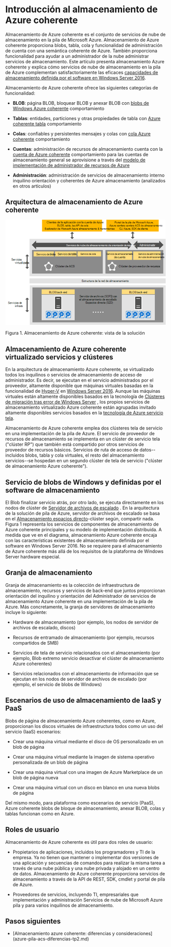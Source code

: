 <properties
    pageTitle="Introducción al almacenamiento de Azure coherente | Microsoft Azure"
    description="Obtenga más información sobre el almacenamiento de Azure coherente"
    services="azure-stack"
    documentationCenter=""
    authors="AniAnirudh"
    manager="darmour"
    editor=""/>

<tags
    ms.service="azure-stack"
    ms.workload="na"
    ms.tgt_pltfrm="na"
    ms.devlang="na"
    ms.topic="get-started-article"
    ms.date="09/26/2016"
    ms.author="anirudha"/>

# <a name="introduction-to-azure-consistent-storage"></a>Introducción al almacenamiento de Azure coherente
Almacenamiento de Azure coherente es el conjunto de servicios de nube de almacenamiento en la pila de Microsoft Azure. Almacenamiento de Azure coherente proporciona blobs, tabla, cola y funcionalidad de administración de cuenta con una semántica coherente de Azure. También proporciona funcionalidad para ayudar a un administrador de la nube administrar servicios de almacenamiento. Este artículo presenta almacenamiento Azure coherente y explica cómo servicios de nube de almacenamiento en la pila de Azure complementan satisfactoriamente las eficaces [capacidades de almacenamiento definida por el software en Windows Server 2016](https://blogs.technet.microsoft.com/windowsserver/2016/04/14/ten-reasons-youll-love-windows-server-2016-5-software-defined-storage/).

Almacenamiento de Azure coherente ofrece las siguientes categorías de funcionalidad:

- **BLOB**: página BLOB, bloquear BLOB y anexar BLOB con   [blobs de Windows Azure coherente](https://msdn.microsoft.com/library/azure/dd179355.aspx#Anchor_1) 
   comportamiento

- **Tablas**: entidades, particiones y otras propiedades de tabla con   [Azure coherente tabla](https://msdn.microsoft.com/library/azure/dd179355.aspx#Anchor_3) 
   comportamiento

- **Colas**: confiables y persistentes mensajes y colas con   [cola Azure coherente](https://msdn.microsoft.com/library/azure/dd179355.aspx#Anchor_2) 
   comportamiento

- **Cuentas**: administración de recursos de almacenamiento cuenta con la   [cuenta de Azure coherente](https://azure.microsoft.com/documentation/articles/storage-create-storage-account/) 
   comportamiento para las cuentas de almacenamiento general se aprovisione a través del [modelo de implementación de administrador de recursos de Azure](https://azure.microsoft.com/documentation/articles/resource-manager-deployment-model/)

- **Administración**: administración de servicios de almacenamiento interno inquilino orientación y coherentes de Azure almacenamiento (analizados en otros artículos)

<span id="_Toc386544160" class="anchor"><span id="_Toc389466733" class="anchor"><span id="_Toc433223833" class="anchor"></span></span></span>
## <a name="azure-consistent-storage-architecture"></a>Arquitectura de almacenamiento de Azure coherente

![Almacenamiento de Azure pila: vista de la solución](./media/azure-stack-storage-overview/acs-solution-view.png)

<span id="_Ref428549771" class="anchor"></span>Figura 1. Almacenamiento de Azure coherente: vista de la solución

## <a name="azure-consistent-storage-virtualized-services-and-clusters"></a>Almacenamiento de Azure coherente virtualizado servicios y clústeres

En la arquitectura de almacenamiento Azure coherente, se virtualizado todos los inquilinos o servicios de almacenamiento de acceso de administrador. Es decir, se ejecutan en el servicio administrados por el proveedor, altamente disponible que máquinas virtuales basadas en la funcionalidad de [Hyper-V](https://technet.microsoft.com/library/dn765471.aspx) en [Windows Server 2016](http://www.microsoft.com/server-cloud/products/windows-server-2016/).
Aunque las máquinas virtuales están altamente disponibles basados en la tecnología de [Clústeres de migración tras error de Windows Server](https://technet.microsoft.com/library/dn765474.aspx) , los propios servicios de almacenamiento virtualizado Azure coherente están agrupadas invitado altamente disponibles servicios basados en la [tecnología de Azure servicio tela](http://azure.microsoft.com/campaigns/service-fabric/).

Almacenamiento de Azure coherente emplea dos clústeres tela de servicio en una implementación de la pila de Azure.
El servicio de proveedor de recursos de almacenamiento se implementa en un clúster de servicio tela ("clúster RP") que también está compartido por otros servicios de proveedor de recursos básicos. Servicios de ruta de acceso de datos--incluidos blobs, tabla y cola virtuales, el resto del almacenamiento servicios--se hospedan en un segundo clúster de tela de servicio ("clúster de almacenamiento Azure coherente").

## <a name="blob-service-and-software-defined-storage"></a>Servicio de blobs de Windows y definidas por el software de almacenamiento

El Blob finalizar servicio atrás, por otro lado, se ejecuta directamente en los nodos de clúster de [Servidor de archivos de escalado](https://technet.microsoft.com/library/hh831349.aspx) . En la arquitectura de la solución de pila de Azure, servidor de archivos de escalado se basa en el [Almacenamiento espacios directo](https://technet.microsoft.com/library/mt126109.aspx)-clúster según, compartir nada. Figura 1 representa los servicios de componentes de almacenamiento de Azure coherente principales y su modelo de implementación distribuida. A medida que ve en el diagrama, almacenamiento Azure coherente encaja con las características existentes de almacenamiento definida por el software en Windows Server 2016. No se requiere para el almacenamiento de Azure coherente más allá de los requisitos de la plataforma de Windows Server hardware especial.

## <a name="storage-farm"></a>Granja de almacenamiento

Granja de almacenamiento es la colección de infraestructura de almacenamiento, recursos y servicios de back-end que juntos proporcionan orientación del inquilino y orientación del Administrador de servicios de almacenamiento Azure coherente en una implementación de la pila de Azure. Más concretamente, la granja de servidores de almacenamiento incluye lo siguiente:

- Hardware de almacenamiento (por ejemplo, los nodos de servidor de archivos de escalado, discos)

- Recursos de entramado de almacenamiento (por ejemplo, recursos compartidos de SMB)

- Servicios de tela de servicio relacionados con el almacenamiento (por ejemplo, Blob extremo servicio desactivar el clúster de almacenamiento Azure coherentes)

- Servicios relacionados con el almacenamiento de información que se ejecutan en los nodos de servidor de archivos de escalado (por ejemplo, el servicio de blobs de Windows)

## <a name="iaas-and-paas-storage-usage-scenarios"></a>Escenarios de uso de almacenamiento de IaaS y PaaS

Blobs de página de almacenamiento Azure coherentes, como en Azure, proporcionan los discos virtuales de infraestructura todos como un uso del servicio (IaaS) escenarios:

- Crear una máquina virtual mediante el disco de OS personalizado en un blob de página

- Crear una máquina virtual mediante la imagen de sistema operativo personalizada de un blob de página

- Crear una máquina virtual con una imagen de Azure Marketplace de un blob de página nueva

- Crear una máquina virtual con un disco en blanco en una nueva blobs de página

Del mismo modo, para plataforma como escenarios de servicio (PaaS), Azure coherente blobs de bloque de almacenamiento, anexar BLOB, colas y tablas funcionan como en Azure.

## <a name="user-roles"></a>Roles de usuario


Almacenamiento de Azure coherente es útil para dos roles de usuario:

- Propietarios de aplicaciones, incluidos los programadores y TI de la empresa. Ya no tienen que mantener o implementar dos versiones de una aplicación y secuencias de comandos para realizar la misma tarea a través de una nube pública y una nube privada y alojado en un centro de datos. Almacenamiento de Azure coherente proporciona servicios de almacenamiento a través de la API de REST, SDK, cmdlet y portal de pila de Azure.

- Proveedores de servicios, incluyendo TI, empresariales que implementación y administración Servicios de nube de Microsoft Azure pila y para varios inquilinos de almacenamiento.

## <a name="next-steps"></a>Pasos siguientes


- <span id="Concepts" class="anchor"></span>[Almacenamiento azure coherente: diferencias y consideraciones] (azure-pila-acs-diferencias-tp2.md)
